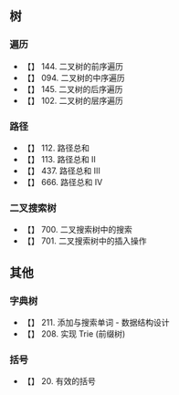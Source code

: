 



## 树

### 遍历

- 【】 144. 二叉树的前序遍历
- 【】 094. 二叉树的中序遍历
- 【】 145. 二叉树的后序遍历
- 【】 102. 二叉树的层序遍历

### 路径

- 【】 112. 路径总和 
- 【】 113. 路径总和 II
- 【】 437. 路径总和 III
- 【】 666. 路径总和 IV

### 二叉搜索树

- 【】 700. 二叉搜索树中的搜索
- 【】 701. 二叉搜索树中的插入操作

## 其他

### 字典树

- 【】 211. 添加与搜索单词 - 数据结构设计
- 【】 208. 实现 Trie (前缀树)

### 括号

- 【】 20. 有效的括号